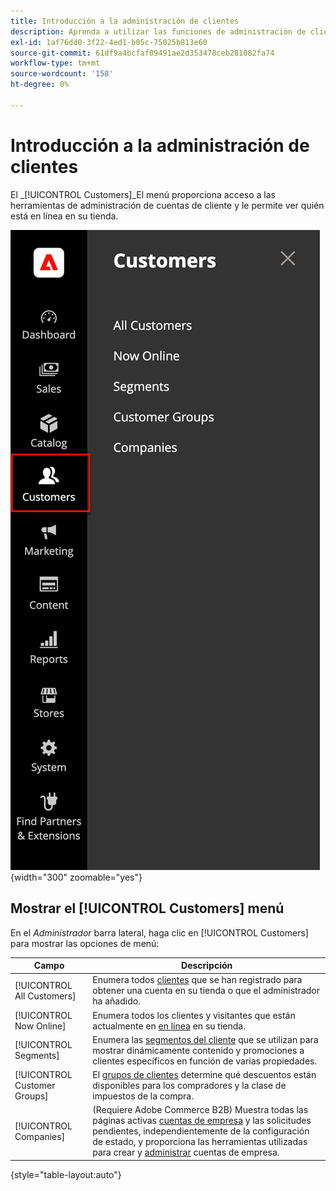 ```yaml
---
title: Introducción a la administración de clientes
description: Aprenda a utilizar las funciones de administración de clientes de Commerce para mejorar la experiencia del cliente en su tienda.
exl-id: 1af76dd0-3f22-4ed1-b05c-75025b813e60
source-git-commit: 61df9a4bcfaf09491ae2d353478ceb281082fa74
workflow-type: tm+mt
source-wordcount: '158'
ht-degree: 0%

---
```


# Introducción a la administración de clientes

El _[!UICONTROL Customers]_El menú proporciona acceso a las herramientas de administración de cuentas de cliente y le permite ver quién está en línea en su tienda.

![Menú Clientes](assets/admin-menu-customers.png){width="300" zoomable="yes"}

## Mostrar el [!UICONTROL Customers] menú

En el _Administrador_ barra lateral, haga clic en [!UICONTROL Customers] para mostrar las opciones de menú:

| Campo | Descripción |
|---|---|
| [!UICONTROL All Customers] | Enumera todos [clientes](../customers/customers-all.md) que se han registrado para obtener una cuenta en su tienda o que el administrador ha añadido. |
| [!UICONTROL Now Online] | Enumera todos los clientes y visitantes que están actualmente en [en línea](../customers/now-online.md) en su tienda. |
| [!UICONTROL Segments] | Enumera las [segmentos del cliente](../customers/customer-segments.md) que se utilizan para mostrar dinámicamente contenido y promociones a clientes específicos en función de varias propiedades. |
| [!UICONTROL Customer Groups] | El [grupos de clientes](../customers/customer-groups.md) determine qué descuentos están disponibles para los compradores y la clase de impuestos de la compra. |
| [!UICONTROL Companies] | (Requiere Adobe Commerce B2B) Muestra todas las páginas activas [cuentas de empresa](../b2b/account-companies.md) y las solicitudes pendientes, independientemente de la configuración de estado, y proporciona las herramientas utilizadas para crear y [administrar](../b2b/account-company-manage.md) cuentas de empresa. |

{style="table-layout:auto"}
